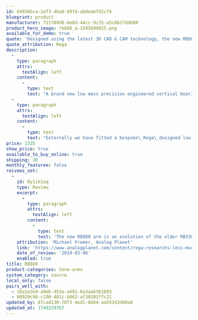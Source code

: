 ```yaml
---
id: 64956bca-1ef3-4ba8-89fd-abdeabfd2c74
blueprint: product
manufacturer: 721789d8-be8d-44cc-9c35-a5c8b27ddb09
product_hero_image: rb880_a-1595699025.png
available_for_demo: true
quote: 'Designed using the latest 3D CAD & CAM technology, the new RB880 is the culmination of almost 40 years of tonearm design experience.'
quote_attribution: Rega
description:
  -
    type: paragraph
    attrs:
      textAlign: left
    content:
      -
        type: text
        text: "A brand new low mass precision engineered vertical bearing assembly has been\_manufactured\_to further complement the inherent design philosophy of the\_Planar 8\_turntable. The\_RB880\_uses the latest\_Rega\_arm tube. Completely redesigned to redistribute mass and further reduce stresses and\_resonances. This advanced design tube increases the stiffness and rigidity of the overall assembly using CAD design to blend the multiple varying tapers."
  -
    type: paragraph
    attrs:
      textAlign: left
    content:
      -
        type: text
        text: "Externally we have fitted a bespoke\_Rega\_designed low capacitance\_phono\_cable. Which uses an advanced\_phono\_plug assembly. This has only two parts to\_minimize\_joints and incorporates a twist and clamp design locking the plug to the terminal. The design increases connectivity and ensures the signal path is kept as clean as possible."
price: 1325
show_price: true
available_to_buy_online: true
shipping: 30
monthly_featuree: false
reivews_set:
  -
    id: Oy1ik1uq
    type: Review
    excerpt:
      -
        type: paragraph
        attrs:
          textAlign: left
        content:
          -
            type: text
            text: 'The new RB880 arm is an evolution of the older RB330. Looking at it from the side you can see a new stainless/aluminum composite vertical bearing housing that is said to greatly improved performance. The arm uses low tolerance, hand-adjusted Japan-sourced ABEC bearings. No you cannot adjust azimuth but you can adjust VTA/SRA using either individual spacers between arm and plinth (which necessitates removing the arm) or the ingenious Acoustic Signature integrated spacers, which only requires that you loosen the 3 arm mounting bolts and slip one of the available thickness spacers, between the plinth and arm and then tighten. Or, you can remove the standard issue Rega dust attracting felt mat and use a thinner one to “raise” VTA/SRA or a thinner one to “lower” it!'
    attribution: 'Michael Fremer, Analog Planet'
    link: 'https://www.analogplanet.com/content/rega-researchs-less-much-more-planar-8-plus-exclusive-interview'
    date_of_review: '2019-03-06'
    enabled: true
title: RB880
product-categories: tone-arms
system_category: source
local_only: false
pairs_well_with:
  - 18a1e2e9-a9eb-453a-a491-6e3aab361b93
  - 08929c98-c190-401c-b862-af30101ffc21
updated_by: 87ca4130-78f3-4ed1-8b64-aa552d3d08a8
updated_at: 1749229767
---
```

